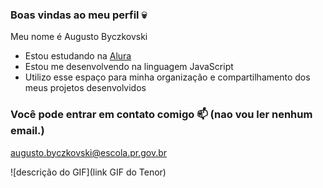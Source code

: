 ### Boas vindas ao meu perfil 💀

Meu nome é Augusto Byczkovski

- Estou estudando na [Alura](https://www.alura.com.br)
- Estou me desenvolvendo na linguagem JavaScript
- Utilizo esse espaço para minha organização e compartilhamento dos meus projetos desenvolvidos

### Você pode entrar em contato comigo 📫 (nao vou ler nenhum email.)

augusto.byczkovski@escola.pr.gov.br


![descrição do GIF](link GIF do Tenor)
